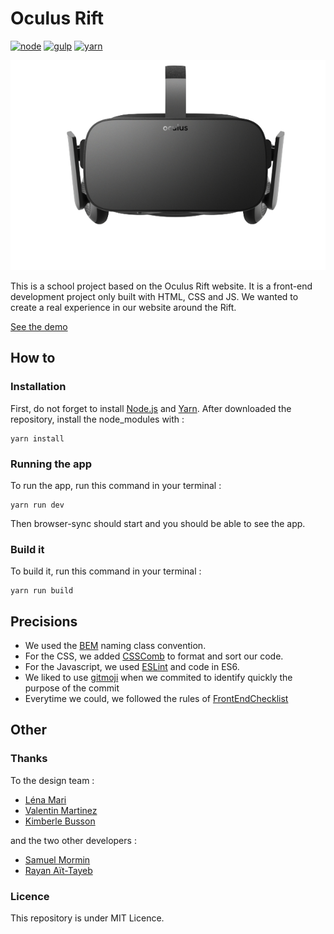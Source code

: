 # Oculus Rift
[![node](https://img.shields.io/badge/Node-%3E%3D8.9.1-brightgreen.svg?style=flat-square)]()
[![gulp](https://img.shields.io/badge/Gulp%20-%3E%3D3.9.1-blue.svg?style=flat-square)]()
[![yarn](https://img.shields.io/badge/yarn-%3E%3D1.3.2-ff69b4.svg?style=flat-square)]()

![Oculus Rift](screenshot.png "Oculus Rift")


This is a school project based on the Oculus Rift website. It is a front-end development project only built with HTML, CSS and JS. We wanted to create a real experience in our website around the Rift.

[See the demo](https://oculus-rift.netlify.com/)

## How to

### Installation
First, do not forget to install [Node.js](https://nodejs.org/en/) and [Yarn](https://yarnpkg.com/en/docs/install). 
After downloaded the repository, install the node_modules with : 

```
yarn install
```

### Running the app
To run the app, run this command in your terminal :
```
yarn run dev
```
Then browser-sync should start and you should be able to see the app.

### Build it
To build it, run this command in your terminal :
```
yarn run build
```  


## Precisions 
- We used the [BEM](http://getbem.com/naming/) naming class convention.
- For the CSS, we added [CSSComb](https://github.com/csscomb/csscomb.js) to format and sort our code.
- For the Javascript, we used [ESLint](https://github.com/eslint/eslint) and code in ES6. 
- We liked to use [gitmoji](https://github.com/carloscuesta/gitmoji/) when we commited to identify quickly the purpose of the commit 
- Everytime we could, we followed the rules of [FrontEndChecklist](https://frontendchecklist.io/)


## Other

### Thanks
To the design team :
- [Léna Mari](https://www.behance.net/lenammari)
- [Valentin Martinez](https://www.behance.net/valentinma2045)
- [Kimberle Busson](https://www.behance.net/kimberlybu7657)

and the two other developers :
- [Samuel Mormin](https://github.com/samuelmormin)
- [Rayan Aït-Tayeb](https://github.com/Rayan94)

### Licence
This repository is under MIT Licence.
